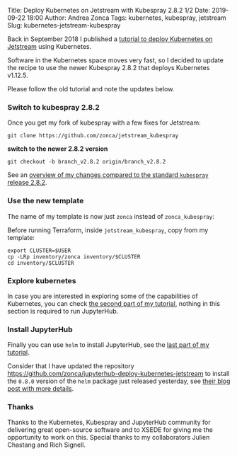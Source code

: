 Title: Deploy Kubernetes on Jetstream with Kubespray 2.8.2 1/2
Date: 2019-09-22 18:00
Author: Andrea Zonca
Tags: kubernetes, kubespray, jetstream
Slug: kubernetes-jetstream-kubespray

Back in September 2018 I published a [tutorial to deploy Kubernetes on Jetstream](https://zonca.github.io/2018/09/kubernetes-jetstream-kubespray-jupyterhub.html) using Kubernetes.

Software in the Kubernetes space moves very fast, so I decided to update the recipe to use the newer Kubespray 2.8.2 that deploys Kubernetes v1.12.5.

Please follow the old tutorial and note the updates below.

### Switch to kubespray 2.8.2

Once you get my fork of kubespray with a few fixes for Jetstream:

    git clone https://github.com/zonca/jetstream_kubespray

**switch to the newer 2.8.2 version**

    git checkout -b branch_v2.8.2 origin/branch_v2.8.2

See an [overview of my changes compared to the standard `kubespray` release 2.8.2](https://github.com/zonca/jetstream_kubespray/pull/5).

### Use the new template

The name of my template is now just `zonca` instead of `zonca_kubespray`:

Before running Terraform, inside `jetstream_kubespray`, copy from my template:

    export CLUSTER=$USER
    cp -LRp inventory/zonca inventory/$CLUSTER
    cd inventory/$CLUSTER

### Explore kubernetes

In case you are interested in exploring some of the capabilities of Kubernetes, you can check [the second part of my tutorial](https://zonca.github.io/2018/09/kubernetes-jetstream-kubespray-explore.html), nothing in this section is required to run JupyterHub.

### Install JupyterHub

Finally you can use `helm` to install JupyterHub, see the [last part of my tutorial](https://zonca.github.io/2018/09/kubernetes-jetstream-kubespray-jupyterhub.html).

Consider that I have updated the repository <https://github.com/zonca/jupyterhub-deploy-kubernetes-jetstream> to install the `0.8.0` version of the `helm` package just released yesterday, see [their blog post with more details](https://blog.jupyter.org/zero-to-jupyterhub-helm-chart-0-8-b99e0a79fd2a).

### Thanks

Thanks to the Kubernetes, Kubespray and JupyterHub community for delivering great open-source software and to XSEDE for giving me the opportunity to work on this. Special thanks to my collaborators Julien Chastang and Rich Signell.
